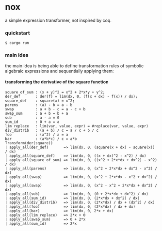 # nox

a simple expression transformer, not inspired by coq.

### quickstart

```console
$ cargo run
```

### main idea

the main idea is being able to define transformation rules of symbolic algebraic expressions and sequentially applying them:

#### transforming the derivative of the square function

```
square_of_sum : (x + y)^2 = x^2 + 2*x*y + y^2;
der_def       : der(f) = lim(dx, 0, (f(x + dx) - f(x)) / dx);
square_def    : square(x) = x^2;
parens        : (a) - b = a - b
swap          : a + b - c = a - c + b
swap_sum      : a + b = b + a
sub           : a - a = 0
sum_id        : 0 + a = a
lim_replace   : lim(var, value, expr) = #replace(var, value, expr)
div_distrib   : (a + b) / c = a / c + b / c
foo           : (a^2) / a = a
bar           : (a*b*c) / c = a*b
Transform(der(square))
| apply_all(der_def)       => lim(dx, 0, (square(x + dx) - square(x)) / dx)
| apply_all(square_def)    => lim(dx, 0, ((x + dx)^2 - x^2) / dx)
| apply_all(square_of_sum) => lim(dx, 0, ((x^2 + 2*x*dx + dx^2) - x^2) / dx)
| apply_all(parens)        => lim(dx, 0, (x^2 + 2*x*dx + dx^2 - x^2) / dx)
| apply_all(swap)          => lim(dx, 0, (x^2 + 2*x*dx - x^2 + dx^2) / dx)
| apply_all(swap)          => lim(dx, 0, (x^2 - x^2 + 2*x*dx + dx^2) / dx)
| apply_all(sub)           => lim(dx, 0, (0 + 2*x*dx + dx^2) / dx)
| apply_all(sum_id)        => lim(dx, 0, (2*x*dx + dx^2) / dx)
| apply_all(div_distrib)   => lim(dx, 0, (2*x*dx) / dx + (dx^2) / dx)
| apply_all(foo)           => lim(dx, 0, (2*x*dx) / dx + dx)
| apply_all(bar)           => lim(dx, 0, 2*x + dx)
| apply_all(lim_replace)   => 2*x + 0
| apply_all(swap_sum)      => 0 + 2*x
| apply_all(sum_id)        => 2*x
```

